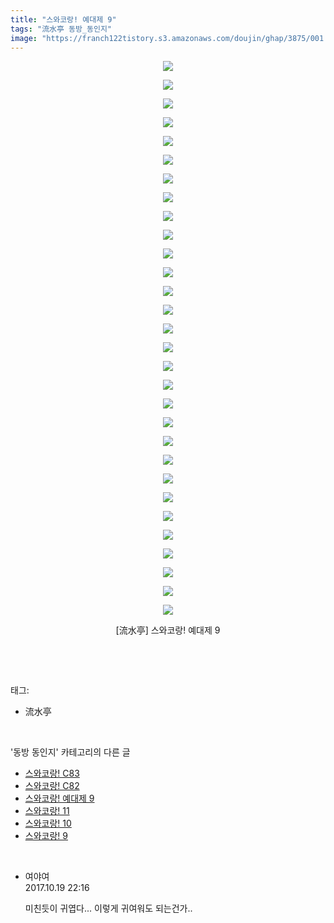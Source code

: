 ```yaml
---
title: "스와코랑! 예대제 9"
tags: "流水亭 동방_동인지"
image: "https://franch122tistory.s3.amazonaws.com/doujin/ghap/3875/001.jpg"
---
```

<div class="article">
<p style="text-align: center; clear: none; float: none;"><img src="{{ site.imgserver8 }}/ghap/3875/001.jpg"/></p>
<p style="text-align: center; clear: none; float: none;"><img src="{{ site.imgserver8 }}/ghap/3875/002.jpg"/></p>
<p style="text-align: center; clear: none; float: none;"><img src="{{ site.imgserver8 }}/ghap/3875/003.jpg"/></p>
<p style="text-align: center; clear: none; float: none;"><img src="{{ site.imgserver8 }}/ghap/3875/004.jpg"/></p>
<p style="text-align: center; clear: none; float: none;"><img src="{{ site.imgserver8 }}/ghap/3875/005.jpg"/></p>
<p style="text-align: center; clear: none; float: none;"><img src="{{ site.imgserver8 }}/ghap/3875/006.jpg"/></p>
<p style="text-align: center; clear: none; float: none;"><img src="{{ site.imgserver8 }}/ghap/3875/007.jpg"/></p>
<p style="text-align: center; clear: none; float: none;"><img src="{{ site.imgserver8 }}/ghap/3875/008.jpg"/></p>
<p style="text-align: center; clear: none; float: none;"><img src="{{ site.imgserver8 }}/ghap/3875/009.jpg"/></p>
<p style="text-align: center; clear: none; float: none;"><img src="{{ site.imgserver8 }}/ghap/3875/010.jpg"/></p>
<p style="text-align: center; clear: none; float: none;"><img src="{{ site.imgserver8 }}/ghap/3875/011.jpg"/></p>
<p style="text-align: center; clear: none; float: none;"><img src="{{ site.imgserver8 }}/ghap/3875/012.jpg"/></p>
<p style="text-align: center; clear: none; float: none;"><img src="{{ site.imgserver8 }}/ghap/3875/013.jpg"/></p>
<p style="text-align: center; clear: none; float: none;"><img src="{{ site.imgserver8 }}/ghap/3875/014.jpg"/></p>
<p style="text-align: center; clear: none; float: none;"><img src="{{ site.imgserver8 }}/ghap/3875/015.jpg"/></p>
<p style="text-align: center; clear: none; float: none;"><img src="{{ site.imgserver8 }}/ghap/3875/016.jpg"/></p>
<p style="text-align: center; clear: none; float: none;"><img src="{{ site.imgserver8 }}/ghap/3875/017.jpg"/></p>
<p style="text-align: center; clear: none; float: none;"><img src="{{ site.imgserver8 }}/ghap/3875/018.jpg"/></p>
<p style="text-align: center; clear: none; float: none;"><img src="{{ site.imgserver8 }}/ghap/3875/019.jpg"/></p>
<p style="text-align: center; clear: none; float: none;"><img src="{{ site.imgserver8 }}/ghap/3875/020.jpg"/></p>
<p style="text-align: center; clear: none; float: none;"><img src="{{ site.imgserver8 }}/ghap/3875/021.jpg"/></p>
<p style="text-align: center; clear: none; float: none;"><img src="{{ site.imgserver8 }}/ghap/3875/022.jpg"/></p>
<p style="text-align: center; clear: none; float: none;"><img src="{{ site.imgserver8 }}/ghap/3875/023.jpg"/></p>
<p style="text-align: center; clear: none; float: none;"><img src="{{ site.imgserver8 }}/ghap/3875/024.jpg"/></p>
<p style="text-align: center; clear: none; float: none;"><img src="{{ site.imgserver8 }}/ghap/3875/025.jpg"/></p>
<p style="text-align: center; clear: none; float: none;"><img src="{{ site.imgserver8 }}/ghap/3875/026.jpg"/></p>
<p style="text-align: center; clear: none; float: none;"><img src="{{ site.imgserver8 }}/ghap/3875/027.jpg"/></p>
<p style="text-align: center; clear: none; float: none;"><img src="{{ site.imgserver8 }}/ghap/3875/028.jpg"/></p>
<p style="text-align: center; clear: none; float: none;"><img src="{{ site.imgserver8 }}/ghap/3875/029.jpg"/></p>
<p style="text-align: center; clear: none; float: none;"><img src="{{ site.imgserver8 }}/ghap/3875/030.jpg"/></p>
<p style="text-align: center; clear: none; float: none;">[流水亭] 스와코랑! 예대제 9</p>
<p><br/></p>
</div><br/>
<div class="tagTrail">
<p>태그: </p>
<ul>
<li>流水亭</li>
</ul>
</div><br/>
<div class="another">
<p>'동방 동인지' 카테고리의 다른 글</p>
<ul>
<li><a href="/ghap_3877">스와코랑! C83</a></li>
<li><a href="/ghap_3876">스와코랑! C82</a></li>
<li><a href="/ghap_3875">스와코랑! 예대제 9</a></li>
<li><a href="/ghap_3874">스와코랑! 11</a></li>
<li><a href="/ghap_3873">스와코랑! 10</a></li>
<li><a href="/ghap_3872">스와코랑! 9</a></li>
</ul>
</div><br/>
<div class="cb_module cb_fluid">
<div class="cb_wrt cb_profile">
<div class="comment">
<ul>
<li class="cb_thumb_off" id="comment15109555">
<div class="cb_comment_area">
<div class="cb_info_area">
<div class="cb_section">
<span class="cb_nick_name">여야여</span>
</div>
<div class="cb_section">
<span class="cb_date">2017.10.19 22:16 </span>
</div>
</div>
<div class="cb_dsc_comment">
<p class="cb_dsc">
											미친듯이 귀엽다... 이렇게 귀여워도 되는건가..
										</p>
</div>
</div></li>
</ul>
</div>
</div><!-- commentList close -->
</div><br/>
